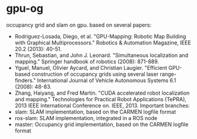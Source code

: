 gpu-og
======

occupancy grid and slam on gpu. based on several papers:
- Rodriguez-Losada, Diego, et al. "GPU-Mapping: Robotic Map Building with Graphical Multiprocessors." Robotics & Automation Magazine, IEEE 20.2 (2013): 40-51.
- Thrun, Sebastian, and John J. Leonard. "Simultaneous localization and mapping." Springer handbook of robotics (2008): 871-889.
- Yguel, Manuel, Olivier Aycard, and Christian Laugier. "Efficient GPU-based construction of occupancy grids using several laser range-finders." International Journal of Vehicle Autonomous Systems 6.1 (2008): 48-83.
- Zhang, Haiyang, and Fred Martin. "CUDA accelerated robot localization and mapping." Technologies for Practical Robot Applications (TePRA), 2013 IEEE International Conference on. IEEE, 2013.
Important branches:
- slam: SLAM implementation, based on the CARMEN logfile format
- ros-slam: SLAM implementation, integrated in a ROS node
- master: Occupancy grid implementation, based on the CARMEN logfile format
